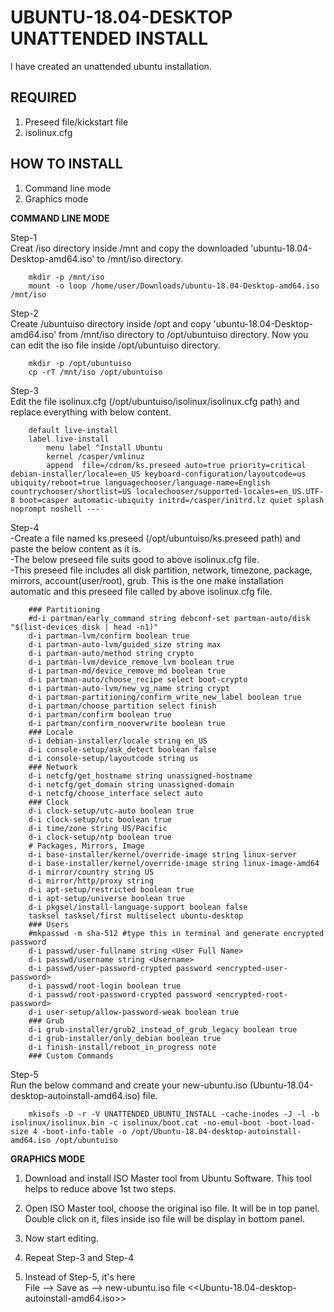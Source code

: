 UBUNTU-18.04-DESKTOP UNATTENDED INSTALL
===
I have created an unattended ubuntu installation. 

REQUIRED
---
1) Preseed file/kickstart file  
2) isolinux.cfg

HOW TO INSTALL
---
1) Command line mode  
2) Graphics mode

**COMMAND LINE MODE**

Step-1  
Creat /iso directory inside /mnt and copy the downloaded 'ubuntu-18.04-Desktop-amd64.iso' to /mnt/iso directory.

		mkdir -p /mnt/iso
		mount -o loop /home/user/Downloads/ubuntu-18.04-Desktop-amd64.iso /mnt/iso

Step-2  
Create /ubuntuiso directory inside /opt and copy 'ubuntu-18.04-Desktop-amd64.iso' from /mnt/iso directory to /opt/ubuntuiso directory. Now you can edit the iso file inside /opt/ubuntuiso directory.

		mkdir -p /opt/ubuntuiso
		cp -rT /mnt/iso /opt/ubuntuiso

Step-3  
Edit the file isolinux.cfg (/opt/ubuntuiso/isolinux/isolinux.cfg path) and replace everything with below content.

		default live-install
		label live-install
			menu label ^Install Ubuntu
			kernel /casper/vmlinuz
			append  file=/cdrom/ks.preseed auto=true priority=critical debian-installer/locale=en_US keyboard-configuration/layoutcode=us ubiquity/reboot=true languagechooser/language-name=English countrychooser/shortlist=US localechooser/supported-locales=en_US.UTF-8 boot=casper automatic-ubiquity initrd=/casper/initrd.lz quiet splash noprompt noshell ---

Step-4  
-Create a file named ks.preseed (/opt/ubuntuiso/ks.preseed path) and paste the below content as it is.  
-The below preseed file suits good to above isolinux.cfg file.  
-This preseed file includes all disk partition, network, timezone, package, mirrors, account(user/root), grub. This is the one make installation automatic and this preseed file called by above isolinux.cfg file. 

		### Partitioning
		#d-i partman/early_command string debconf-set partman-auto/disk "$(list-devices disk | head -n1)"
		d-i partman-lvm/confirm boolean true
		d-i partman-auto-lvm/guided_size string max
		d-i partman-auto/method string crypto
		d-i partman-lvm/device_remove_lvm boolean true
		d-i partman-md/device_remove_md boolean true
		d-i partman-auto/choose_recipe select boot-crypto
		d-i partman-auto-lvm/new_vg_name string crypt
		d-i partman-partitioning/confirm_write_new_label boolean true
		d-i partman/choose_partition select finish
		d-i partman/confirm boolean true
		d-i partman/confirm_nooverwrite boolean true
		### Locale
		d-i debian-installer/locale string en_US
		d-i console-setup/ask_detect boolean false
		d-i console-setup/layoutcode string us
		### Network
		d-i netcfg/get_hostname string unassigned-hostname
		d-i netcfg/get_domain string unassigned-domain
		d-i netcfg/choose_interface select auto
		### Clock
		d-i clock-setup/utc-auto boolean true
		d-i clock-setup/utc boolean true
		d-i time/zone string US/Pacific
		d-i clock-setup/ntp boolean true
		# Packages, Mirrors, Image
		d-i base-installer/kernel/override-image string linux-server
		d-i base-installer/kernel/override-image string linux-image-amd64
		d-i mirror/country string US
		d-i mirror/http/proxy string
		d-i apt-setup/restricted boolean true
		d-i apt-setup/universe boolean true
		d-i pkgsel/install-language-support boolean false
		tasksel tasksel/first multiselect ubuntu-desktop
		### Users
		#mkpasswd -m sha-512 #type this in terminal and generate encrypted password
		d-i passwd/user-fullname string <User Full Name>
		d-i passwd/username string <Username>
		d-i passwd/user-password-crypted password <encrypted-user-password>
		d-i passwd/root-login boolean true
		d-i passwd/root-password-crypted password <encrypted-root-password>
		d-i user-setup/allow-password-weak boolean true
		### Grub
		d-i grub-installer/grub2_instead_of_grub_legacy boolean true
		d-i grub-installer/only_debian boolean true
		d-i finish-install/reboot_in_progress note
		### Custom Commands

Step-5  
Run the below command and create your new-ubuntu.iso (Ubuntu-18.04-desktop-autoinstall-amd64.iso) file.

		mkisofs -D -r -V UNATTENDED_UBUNTU_INSTALL -cache-inodes -J -l -b isolinux/isolinux.bin -c isolinux/boot.cat -no-emul-boot -boot-load-size 4 -boot-info-table -o /opt/Ubuntu-18.04-desktop-autoinstall-amd64.iso /opt/ubuntuiso


**GRAPHICS MODE**

1)  Download and install ISO Master tool from Ubuntu Software. This tool helps to reduce above 1st two steps.  

2)  Open ISO Master tool, choose the original iso file. It will be in top panel. Double click on it, files inside iso file will be display in bottom panel.  

3)  Now start editing.  

4)  Repeat Step-3 and Step-4  

5)  Instead of Step-5, it's here  
	File --> Save as --> new-ubuntu.iso file <<Ubuntu-18.04-desktop-autoinstall-amd64.iso>>


